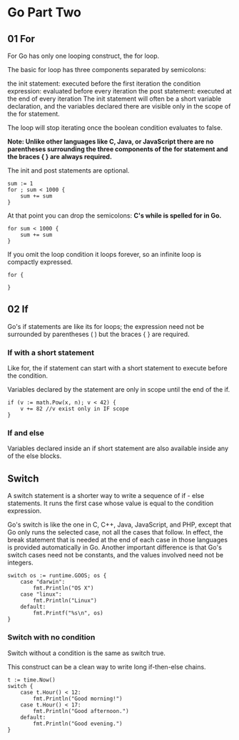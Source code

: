 # Go Part Two

## 01 For
For
Go has only one looping construct, the for loop.

The basic for loop has three components separated by semicolons:

the init statement: executed before the first iteration
the condition expression: evaluated before every iteration
the post statement: executed at the end of every iteration
The init statement will often be a short variable declaration, and the variables declared there are visible only in the scope of the for statement.

The loop will stop iterating once the boolean condition evaluates to false.

**Note: Unlike other languages like C, Java, or JavaScript there are no parentheses surrounding the three components of the for statement and the braces { } are always required.**

The init and post statements are optional.

	sum := 1
	for ; sum < 1000 {
		sum += sum
	}

At that point you can drop the semicolons: **C's while is spelled for in Go.**

	for sum < 1000 {
		sum += sum
	}

If you omit the loop condition it loops forever, so an infinite loop is compactly expressed.

	for {

	}

## 02 If

Go's if statements are like its for loops; the expression need not be surrounded by parentheses ( ) but the braces { } are required.

### If with a short statement

Like for, the if statement can start with a short statement to execute before the condition.

Variables declared by the statement are only in scope until the end of the if.

	if (v := math.Pow(x, n); v < 42) {
		v += 82 //v exist only in IF scope
	}

### If and else

Variables declared inside an if short statement are also available inside any of the else blocks.


## Switch

A switch statement is a shorter way to write a sequence of if - else statements. It runs the first case whose value is equal to the condition expression.

Go's switch is like the one in C, C++, Java, JavaScript, and PHP, except that Go only runs the selected case, not all the cases that follow. In effect, the break statement that is needed at the end of each case in those languages is provided automatically in Go. Another important difference is that Go's switch cases need not be constants, and the values involved need not be integers.


	switch os := runtime.GOOS; os {
		case "darwin":
			fmt.Println("OS X")
		case "linux":
			fmt.Println("Linux")
		default:
			fmt.Printf("%s\n", os)
	}

### Switch with no condition

Switch without a condition is the same as switch true.

This construct can be a clean way to write long if-then-else chains.

	t := time.Now()
	switch {
		case t.Hour() < 12:
			fmt.Println("Good morning!")
		case t.Hour() < 17:
			fmt.Println("Good afternoon.")
		default:
			fmt.Println("Good evening.")
	}
